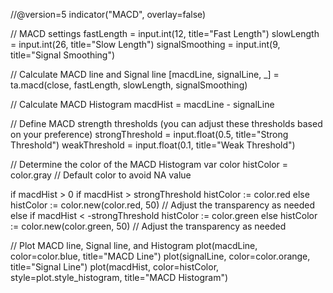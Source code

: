 //@version=5
indicator("MACD", overlay=false)

// MACD settings
fastLength = input.int(12, title="Fast Length")
slowLength = input.int(26, title="Slow Length")
signalSmoothing = input.int(9, title="Signal Smoothing")

// Calculate MACD line and Signal line
[macdLine, signalLine, _] = ta.macd(close, fastLength, slowLength, signalSmoothing)

// Calculate MACD Histogram
macdHist = macdLine - signalLine

// Define MACD strength thresholds (you can adjust these thresholds based on your preference)
strongThreshold = input.float(0.5, title="Strong Threshold")
weakThreshold = input.float(0.1, title="Weak Threshold")

// Determine the color of the MACD Histogram
var color histColor = color.gray // Default color to avoid NA value

if macdHist > 0
    if macdHist > strongThreshold
        histColor := color.red
    else
        histColor := color.new(color.red, 50)  // Adjust the transparency as needed
else
    if macdHist < -strongThreshold
        histColor := color.green
    else
        histColor := color.new(color.green, 50)  // Adjust the transparency as needed

// Plot MACD line, Signal line, and Histogram
plot(macdLine, color=color.blue, title="MACD Line")
plot(signalLine, color=color.orange, title="Signal Line")
plot(macdHist, color=histColor, style=plot.style_histogram, title="MACD Histogram")
